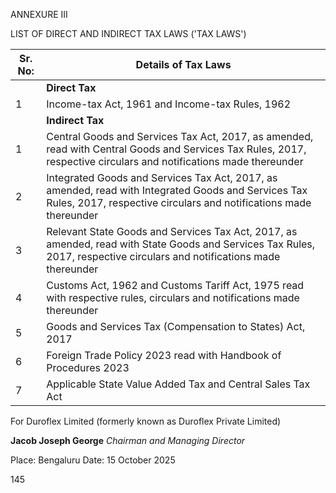 ANNEXURE III

LIST OF DIRECT AND INDIRECT TAX LAWS ('TAX LAWS')

<table><thead><tr><th>Sr. No:</th><th>Details of Tax Laws</th></tr></thead><tbody><tr><td></td><td><strong>Direct Tax</strong></td></tr><tr><td>1</td><td>Income-tax Act, 1961 and Income-tax Rules, 1962</td></tr><tr><td></td><td><strong>Indirect Tax</strong></td></tr><tr><td>1</td><td>Central Goods and Services Tax Act, 2017, as amended, read with Central Goods and Services Tax Rules, 2017, respective circulars and notifications made thereunder</td></tr><tr><td>2</td><td>Integrated Goods and Services Tax Act, 2017, as amended, read with Integrated Goods and Services Tax Rules, 2017, respective circulars and notifications made thereunder</td></tr><tr><td>3</td><td>Relevant State Goods and Services Tax Act, 2017, as amended, read with State Goods and Services Tax Rules, 2017, respective circulars and notifications made thereunder</td></tr><tr><td>4</td><td>Customs Act, 1962 and Customs Tariff Act, 1975 read with respective rules, circulars and notifications made thereunder</td></tr><tr><td>5</td><td>Goods and Services Tax (Compensation to States) Act, 2017</td></tr><tr><td>6</td><td>Foreign Trade Policy 2023 read with Handbook of Procedures 2023</td></tr><tr><td>7</td><td>Applicable State Value Added Tax and Central Sales Tax Act</td></tr></tbody></table>

For Duroflex Limited (formerly known as Duroflex Private Limited)

**Jacob Joseph George**
*Chairman and Managing Director*

Place: Bengaluru
Date: 15 October 2025

145